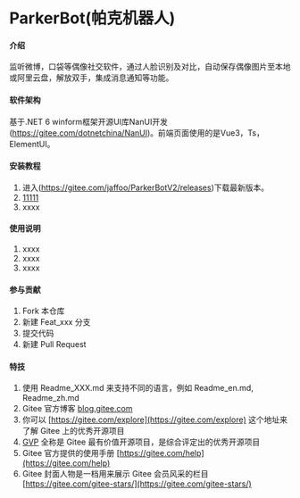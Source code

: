 # ParkerBot(帕克机器人)

#### 介绍
监听微博，口袋等偶像社交软件，通过人脸识别及对比，自动保存偶像图片至本地或阿里云盘，解放双手，集成消息通知等功能。

#### 软件架构
基于.NET 6 winform框架开源UI库NanUI开发(https://gitee.com/dotnetchina/NanUI)。前端页面使用的是Vue3，Ts，ElementUI。

#### 安装教程

1.  进入(https://gitee.com/jaffoo/ParkerBotV2/releases)下载最新版本。
2.  [11111](https://gitee.com/jaffoo/ParkerBotV2/releases)
3.  xxxx

#### 使用说明

1.  xxxx
2.  xxxx
3.  xxxx

#### 参与贡献

1.  Fork 本仓库
2.  新建 Feat_xxx 分支
3.  提交代码
4.  新建 Pull Request


#### 特技

1.  使用 Readme\_XXX.md 来支持不同的语言，例如 Readme\_en.md, Readme\_zh.md
2.  Gitee 官方博客 [blog.gitee.com](https://blog.gitee.com)
3.  你可以 [https://gitee.com/explore](https://gitee.com/explore) 这个地址来了解 Gitee 上的优秀开源项目
4.  [GVP](https://gitee.com/gvp) 全称是 Gitee 最有价值开源项目，是综合评定出的优秀开源项目
5.  Gitee 官方提供的使用手册 [https://gitee.com/help](https://gitee.com/help)
6.  Gitee 封面人物是一档用来展示 Gitee 会员风采的栏目 [https://gitee.com/gitee-stars/](https://gitee.com/gitee-stars/)
